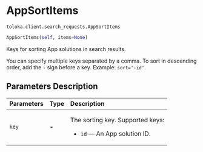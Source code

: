 # AppSortItems
`toloka.client.search_requests.AppSortItems`

```python
AppSortItems(self, items=None)
```

Keys for sorting App solutions in search results.


You can specify multiple keys separated by a comma. To sort in descending order, add the `-` sign before a key.
Example: `sort='-id'`.

## Parameters Description

| Parameters | Type | Description |
| :----------| :----| :-----------|
`key`|**-**|<p>The sorting key. Supported keys:<ul><li>`id` — An App solution ID.</li></ul></p>

